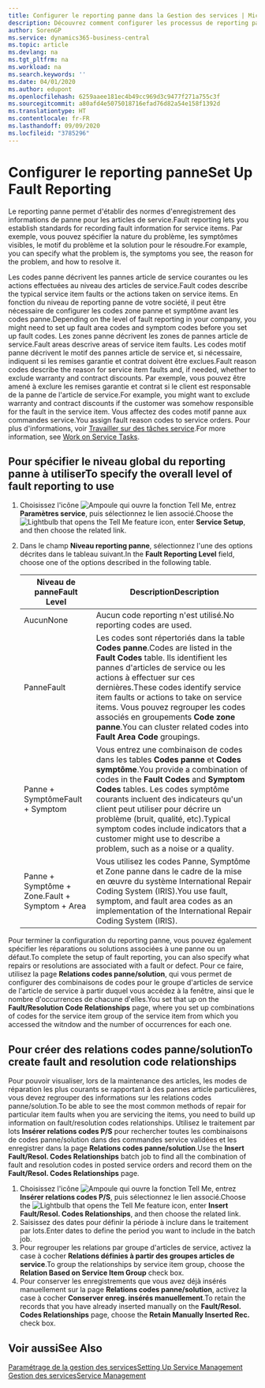 ```yaml
---
title: Configurer le reporting panne dans la Gestion des services | Microsoft Docs
description: Découvrez comment configurer les processus de reporting panne.
author: SorenGP
ms.service: dynamics365-business-central
ms.topic: article
ms.devlang: na
ms.tgt_pltfrm: na
ms.workload: na
ms.search.keywords: ''
ms.date: 04/01/2020
ms.author: edupont
ms.openlocfilehash: 6259aaee181ec4b49cc969d3c9477f271a755c3f
ms.sourcegitcommit: a80afd4e5075018716efad76d82a54e158f1392d
ms.translationtype: HT
ms.contentlocale: fr-FR
ms.lasthandoff: 09/09/2020
ms.locfileid: "3785296"
---
```

# <a name="set-up-fault-reporting"></a><span data-ttu-id="c10a2-103">Configurer le reporting panne</span><span class="sxs-lookup"><span data-stu-id="c10a2-103">Set Up Fault Reporting</span></span>
<span data-ttu-id="c10a2-104">Le reporting panne permet d'établir des normes d'enregistrement des informations de panne pour les articles de service.</span><span class="sxs-lookup"><span data-stu-id="c10a2-104">Fault reporting lets you establish standards for recording fault information for service items.</span></span> <span data-ttu-id="c10a2-105">Par exemple, vous pouvez spécifier la nature du problème, les symptômes visibles, le motif du problème et la solution pour le résoudre.</span><span class="sxs-lookup"><span data-stu-id="c10a2-105">For example, you can specify what the problem is, the symptoms you see, the reason for the problem, and how to resolve it.</span></span>  

<span data-ttu-id="c10a2-106">Les codes panne décrivent les pannes article de service courantes ou les actions effectuées au niveau des articles de service.</span><span class="sxs-lookup"><span data-stu-id="c10a2-106">Fault codes describe the typical service item faults or the actions taken on service items.</span></span> <span data-ttu-id="c10a2-107">En fonction du niveau de reporting panne de votre société, il peut être nécessaire de configurer les codes zone panne et symptôme avant les codes panne.</span><span class="sxs-lookup"><span data-stu-id="c10a2-107">Depending on the level of fault reporting in your company, you might need to set up fault area codes and symptom codes before you set up fault codes.</span></span> <span data-ttu-id="c10a2-108">Les zones panne décrivent les zones de pannes article de service.</span><span class="sxs-lookup"><span data-stu-id="c10a2-108">Fault areas descrive areas of service item faults.</span></span> <span data-ttu-id="c10a2-109">Les codes motif panne décrivent le motif des pannes article de service et, si nécessaire, indiquent si les remises garantie et contrat doivent être exclues.</span><span class="sxs-lookup"><span data-stu-id="c10a2-109">Fault reason codes describe the reason for service item faults and, if needed, whether to exclude warranty and contract discounts.</span></span> <span data-ttu-id="c10a2-110">Par exemple, vous pouvez être amené à exclure les remises garantie et contrat si le client est responsable de la panne de l'article de service.</span><span class="sxs-lookup"><span data-stu-id="c10a2-110">For example, you might want to exclude warranty and contract discounts if the customer was somehow responsible for the fault in the service item.</span></span> <span data-ttu-id="c10a2-111">Vous affectez des codes motif panne aux commandes service.</span><span class="sxs-lookup"><span data-stu-id="c10a2-111">You assign fault reason codes to service orders.</span></span> <span data-ttu-id="c10a2-112">Pour plus d'informations, voir [Travailler sur des tâches service](service-how-to-work-on-service-tasks.md).</span><span class="sxs-lookup"><span data-stu-id="c10a2-112">For more information, see [Work on Service Tasks](service-how-to-work-on-service-tasks.md).</span></span>  

## <a name="to-specify-the-overall-level-of-fault-reporting-to-use"></a><span data-ttu-id="c10a2-113">Pour spécifier le niveau global du reporting panne à utiliser</span><span class="sxs-lookup"><span data-stu-id="c10a2-113">To specify the overall level of fault reporting to use</span></span>
1. <span data-ttu-id="c10a2-114">Choisissez l'icône ![Ampoule qui ouvre la fonction Tell Me](media/ui-search/search_small.png "Dites-moi ce que vous voulez faire"), entrez **Paramètres service**, puis sélectionnez le lien associé.</span><span class="sxs-lookup"><span data-stu-id="c10a2-114">Choose the ![Lightbulb that opens the Tell Me feature](media/ui-search/search_small.png "Tell me what you want to do") icon, enter **Service Setup**, and then choose the related link.</span></span>
2. <span data-ttu-id="c10a2-115">Dans le champ **Niveau reporting panne**, sélectionnez l'une des options décrites dans le tableau suivant.</span><span class="sxs-lookup"><span data-stu-id="c10a2-115">In the **Fault Reporting Level** field, choose one of the options described in the following table.</span></span>  

    |<span data-ttu-id="c10a2-116">**Niveau de panne**</span><span class="sxs-lookup"><span data-stu-id="c10a2-116">**Fault Level**</span></span>|<span data-ttu-id="c10a2-117">**Description**</span><span class="sxs-lookup"><span data-stu-id="c10a2-117">**Description**</span></span>|  
    |------------|-------------|  
    |<span data-ttu-id="c10a2-118">Aucun</span><span class="sxs-lookup"><span data-stu-id="c10a2-118">None</span></span> | <span data-ttu-id="c10a2-119">Aucun code reporting n'est utilisé.</span><span class="sxs-lookup"><span data-stu-id="c10a2-119">No reporting codes are used.</span></span>|  
    |<span data-ttu-id="c10a2-120">Panne</span><span class="sxs-lookup"><span data-stu-id="c10a2-120">Fault</span></span> | <span data-ttu-id="c10a2-121">Les codes sont répertoriés dans la table **Codes panne**.</span><span class="sxs-lookup"><span data-stu-id="c10a2-121">Codes are listed in the **Fault Codes** table.</span></span> <span data-ttu-id="c10a2-122">Ils identifient les pannes d'articles de service ou les actions à effectuer sur ces dernières.</span><span class="sxs-lookup"><span data-stu-id="c10a2-122">These codes identify service item faults or actions to take on service items.</span></span> <span data-ttu-id="c10a2-123">Vous pouvez regrouper les codes associés en groupements **Code zone panne**.</span><span class="sxs-lookup"><span data-stu-id="c10a2-123">You can cluster related codes into **Fault Area Code** groupings.</span></span>|  
    |<span data-ttu-id="c10a2-124">Panne + Symptôme</span><span class="sxs-lookup"><span data-stu-id="c10a2-124">Fault + Symptom</span></span> | <span data-ttu-id="c10a2-125">Vous entrez une combinaison de codes dans les tables **Codes panne** et **Codes symptôme**.</span><span class="sxs-lookup"><span data-stu-id="c10a2-125">You provide a combination of codes in the **Fault Codes** and **Symptom Codes** tables.</span></span> <span data-ttu-id="c10a2-126">Les codes symptôme courants incluent des indicateurs qu'un client peut utiliser pour décrire un problème (bruit, qualité, etc).</span><span class="sxs-lookup"><span data-stu-id="c10a2-126">Typical symptom codes include indicators that a customer might use to describe a problem, such as a noise or a quality.</span></span>|  
    |<span data-ttu-id="c10a2-127">Panne + Symptôme + Zone.</span><span class="sxs-lookup"><span data-stu-id="c10a2-127">Fault + Symptom + Area</span></span> | <span data-ttu-id="c10a2-128">Vous utilisez les codes Panne, Symptôme et Zone panne dans le cadre de la mise en œuvre du système International Repair Coding System (IRIS).</span><span class="sxs-lookup"><span data-stu-id="c10a2-128">You use fault, symptom, and fault area codes as an implementation of the International Repair Coding System (IRIS).</span></span>|  

<span data-ttu-id="c10a2-129">Pour terminer la configuration du reporting panne, vous pouvez également spécifier les réparations ou solutions associées à une panne ou un défaut.</span><span class="sxs-lookup"><span data-stu-id="c10a2-129">To complete the setup of fault reporting, you can also specify what repairs or resolutions are associated with a fault or defect.</span></span> <span data-ttu-id="c10a2-130">Pour ce faire, utilisez la page **Relations codes panne/solution**, qui vous permet de configurer des combinaisons de codes pour le groupe d'articles de service de l'article de service à partir duquel vous accédez à la fenêtre, ainsi que le nombre d'occurrences de chacune d'elles.</span><span class="sxs-lookup"><span data-stu-id="c10a2-130">You set that up on the **Fault/Resolution Code Relationships** page, where you set up combinations of codes for the service item group of the service item from which you accessed the witndow and the number of occurrences for each one.</span></span>

## <a name="to-create-fault-and-resolution-code-relationships"></a><span data-ttu-id="c10a2-131">Pour créer des relations codes panne/solution</span><span class="sxs-lookup"><span data-stu-id="c10a2-131">To create fault and resolution code relationships</span></span>
<!--this needs to go in a working with topic-->
<span data-ttu-id="c10a2-132">Pour pouvoir visualiser, lors de la maintenance des articles, les modes de réparation les plus courants se rapportant à des pannes article particulières, vous devez regrouper des informations sur les relations codes panne/solution.</span><span class="sxs-lookup"><span data-stu-id="c10a2-132">To be able to see the most common methods of repair for particular item faults when you are servicing the items, you need to build up information on fault/resolution codes relationships.</span></span> <span data-ttu-id="c10a2-133">Utilisez le traitement par lots **Insérer relations codes P/S** pour rechercher toutes les combinaisons de codes panne/solution dans des commandes service validées et les enregistrer dans la page **Relations codes panne/solution**.</span><span class="sxs-lookup"><span data-stu-id="c10a2-133">Use the **Insert Fault/Resol. Codes Relationships** batch job to find all the combination of fault and resolution codes in posted service orders and record them on the **Fault/Resol. Codes Relationships** page.</span></span>

1. <span data-ttu-id="c10a2-134">Choisissez l'icône ![Ampoule qui ouvre la fonction Tell Me](media/ui-search/search_small.png "Dites-moi ce que vous voulez faire"), entrez **Insérer relations codes P/S**, puis sélectionnez le lien associé.</span><span class="sxs-lookup"><span data-stu-id="c10a2-134">Choose the ![Lightbulb that opens the Tell Me feature](media/ui-search/search_small.png "Tell me what you want to do") icon, enter **Insert Fault/Resol. Codes Relationships**, and then choose the related link.</span></span>  
2. <span data-ttu-id="c10a2-135">Saisissez des dates pour définir la période à inclure dans le traitement par lots.</span><span class="sxs-lookup"><span data-stu-id="c10a2-135">Enter dates to define the period you want to include in the batch job.</span></span>  
3. <span data-ttu-id="c10a2-136">Pour regrouper les relations par groupe d'articles de service, activez la case à cocher **Relations définies à partir des groupes articles de service**.</span><span class="sxs-lookup"><span data-stu-id="c10a2-136">To group the relationships by service item group, choose the **Relation Based on Service Item Group** check box.</span></span>  
4. <span data-ttu-id="c10a2-137">Pour conserver les enregistrements que vous avez déjà insérés manuellement sur la page **Relations codes panne/solution**, activez la case à cocher **Conserver enreg. insérés manuellement**.</span><span class="sxs-lookup"><span data-stu-id="c10a2-137">To retain the records that you have already inserted manually on the **Fault/Resol. Codes Relationships** page, choose the **Retain Manually Inserted Rec.** check box.</span></span>  

## <a name="see-also"></a><span data-ttu-id="c10a2-138">Voir aussi</span><span class="sxs-lookup"><span data-stu-id="c10a2-138">See Also</span></span>
[<span data-ttu-id="c10a2-139">Paramétrage de la gestion des services</span><span class="sxs-lookup"><span data-stu-id="c10a2-139">Setting Up Service Management</span></span>](service-setup-service.md)  
[<span data-ttu-id="c10a2-140">Gestion des services</span><span class="sxs-lookup"><span data-stu-id="c10a2-140">Service Management</span></span>](service-service.md)  
